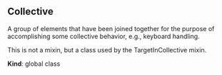 <a name="Collective"></a>
## Collective
A group of elements that have been joined together for the purpose of
accomplishing some collective behavior, e.g., keyboard handling.

This is not a mixin, but a class used by the TargetInCollective mixin.

**Kind**: global class  
